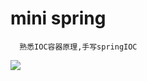 # mini spring
      熟悉IOC容器原理,手写springIOC
  
![](https://github.com/ZengGwei/test/blob/master/src/main/resources/%E6%89%8B%E5%86%99Mini%E7%89%88Spring.png) 
